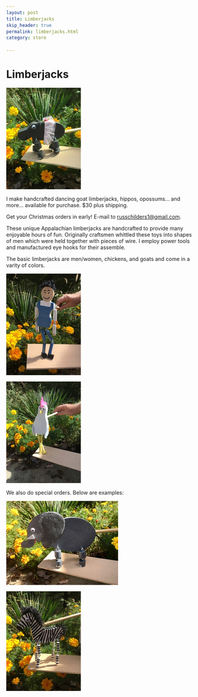 ```yaml
---
layout: post
title: Limberjacks
skip_header: true
permalink: limberjacks.html
category: store

---
```

# Limberjacks

![Fiona](uploads/fiona-limberjack-small.jpg)

I make handcrafted dancing goat limberjacks, hippos, opossums... and more... available for purchase. $30 plus shipping.

Get your Christmas orders in early! E-mail to russchilders1@gmail.com.

These unique Appalachian limberjacks are handcrafted to provide many enjoyable hours of fun.  Originally craftsmen  whittled these toys into shapes of men which were held together with pieces of wire. I employ power tools and manufactured eye hooks for their assemble.

The basic limberjacks are men/women, chickens, and goats and come in a varity of colors.

![Man](uploads/man-limberjack-small.jpg "Man")

![Chicken](uploads/chicken-limberjack-small.jpg)

We also do special orders.  Below are examples:

![Elephant](uploads/elephant-limberjack-small.jpg)

![Zebra](uploads/zebra-limberjack-small.jpg)